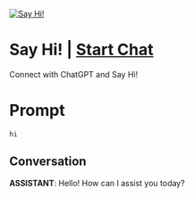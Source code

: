 
[![Say Hi!](https://flow-prompt-covers.s3.us-west-1.amazonaws.com/icon/abstract/abs_2.png)](https://gptcall.net/chat.html?data=%7B%22contact%22%3A%7B%22id%22%3A%22JEtJp2cnWlbfDKaswtOAD%22%2C%22flow%22%3Atrue%7D%7D)
# Say Hi! | [Start Chat](https://gptcall.net/chat.html?data=%7B%22contact%22%3A%7B%22id%22%3A%22JEtJp2cnWlbfDKaswtOAD%22%2C%22flow%22%3Atrue%7D%7D)
Connect with ChatGPT and Say Hi!

# Prompt

```
hi
```

## Conversation

**ASSISTANT**: Hello! How can I assist you today?


